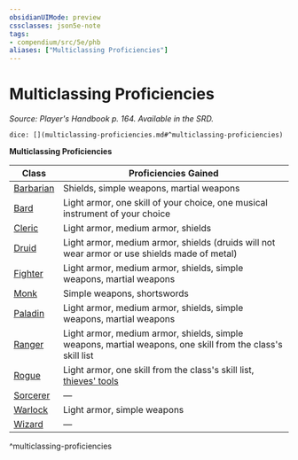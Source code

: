 ```yaml
---
obsidianUIMode: preview
cssclasses: json5e-note
tags:
- compendium/src/5e/phb
aliases: ["Multiclassing Proficiencies"]
---
```

# Multiclassing Proficiencies
*Source: Player's Handbook p. 164. Available in the SRD.* 

`dice: [](multiclassing-proficiencies.md#^multiclassing-proficiencies)`

**Multiclassing Proficiencies**

| Class | Proficiencies Gained |
|-------|----------------------|
| [Barbarian](z_compendium/classes/barbarian.md) | Shields, simple weapons, martial weapons |
| [Bard](z_compendium/classes/bard.md) | Light armor, one skill of your choice, one musical instrument of your choice |
| [Cleric](z_compendium/classes/cleric.md) | Light armor, medium armor, shields |
| [Druid](z_compendium/classes/druid.md) | Light armor, medium armor, shields (druids will not wear armor or use shields made of metal) |
| [Fighter](z_compendium/classes/fighter.md) | Light armor, medium armor, shields, simple weapons, martial weapons |
| [Monk](z_compendium/classes/monk.md) | Simple weapons, shortswords |
| [Paladin](z_compendium/classes/paladin.md) | Light armor, medium armor, shields, simple weapons, martial weapons |
| [Ranger](z_compendium/classes/ranger.md) | Light armor, medium armor, shields, simple weapons, martial weapons, one skill from the class's skill list |
| [Rogue](z_compendium/classes/rogue.md) | Light armor, one skill from the class's skill list, [thieves' tools](z_compendium/items/thieves-tools.md) |
| [Sorcerer](z_compendium/classes/sorcerer.md) | — |
| [Warlock](z_compendium/classes/warlock.md) | Light armor, simple weapons |
| [Wizard](z_compendium/classes/wizard.md) | — |
^multiclassing-proficiencies